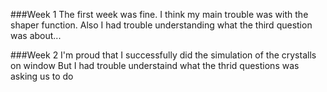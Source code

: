 ###Week 1
The first week was fine. I think my main trouble was with the shaper function. 
Also I had trouble understanding what the third question was about...


###Week 2
I'm proud that I successfully did the simulation of the crystalls on window 
But I had trouble understaind what the thrid questions was asking us to do

